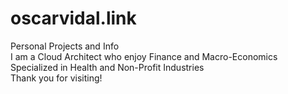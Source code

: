 # oscarvidal.link
Personal Projects and Info
<br>
I am a Cloud Architect who enjoy Finance and Macro-Economics 
Specialized in Health and Non-Profit Industries
<br>
Thank you for visiting!
